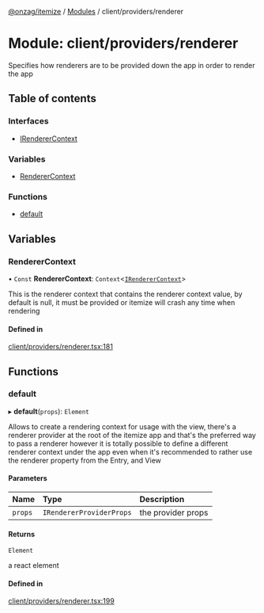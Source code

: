 [@onzag/itemize](../README.md) / [Modules](../modules.md) / client/providers/renderer

# Module: client/providers/renderer

Specifies how renderers are to be provided down the app in order
to render the app

## Table of contents

### Interfaces

- [IRendererContext](../interfaces/client_providers_renderer.IRendererContext.md)

### Variables

- [RendererContext](client_providers_renderer.md#renderercontext)

### Functions

- [default](client_providers_renderer.md#default)

## Variables

### RendererContext

• `Const` **RendererContext**: `Context`\<[`IRendererContext`](../interfaces/client_providers_renderer.IRendererContext.md)\>

This is the renderer context that contains the renderer context
value, by default is null, it must be provided or itemize
will crash any time when rendering

#### Defined in

[client/providers/renderer.tsx:181](https://github.com/onzag/itemize/blob/59702dd5/client/providers/renderer.tsx#L181)

## Functions

### default

▸ **default**(`props`): `Element`

Allows to create a rendering context for usage with the view, there's a renderer
provider at the root of the itemize app and that's the preferred way to pass a renderer
however it is totally possible to define a different renderer context under the app
even when it's recommended to rather use the renderer property from the Entry, and View

#### Parameters

| Name | Type | Description |
| :------ | :------ | :------ |
| `props` | `IRendererProviderProps` | the provider props |

#### Returns

`Element`

a react element

#### Defined in

[client/providers/renderer.tsx:199](https://github.com/onzag/itemize/blob/59702dd5/client/providers/renderer.tsx#L199)
